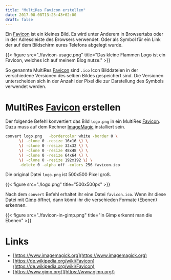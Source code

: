 ```yaml
---
title: "MultiRes Favicon erstellen"
date: 2017-08-08T13:25:43+02:00
draft: false
---
```


Ein [Favicon][favicon-wiki] ist ein kleines Bild. Es wird unter Anderem in Browsertabs oder in der Adressleiste des Browsers verwendet. Oder als Symbol für ein Link der auf dem Bildschirm eures Telefons abgelegt wurde.

{{< figure src="./favicon-usage.png" title="Das kleine Flammen Logo ist ein Favicon, welches ich auf meinem Blog nutze." >}}

So genannte MultiRes [Favicon][favicon-wiki] sind `.ico` Icon Bilddateien in der verschiedene Versionen des selben Bildes gespeichert sind. Die Versionen unterscheiden sich in der Anzahl der Pixel die zur Darstellung des Symbols verwendet werden.

# MultiRes [Favicon][favicon-wiki] erstellen

Der folgende Befehl konvertiert das Bild `logo.png` in ein MultiRes [Favicon][favicon-wiki].
Dazu muss auf dem Rechner [ImageMagic][image-magic] installiert sein.

```bash
convert logo.png   -bordercolor white -border 0 \
      \( -clone 0 -resize 16x16 \) \
      \( -clone 0 -resize 32x32 \) \
      \( -clone 0 -resize 48x48 \) \
      \( -clone 0 -resize 64x64 \) \
      \( -clone 0 -resize 192x192 \) \
      -delete 0 -alpha off -colors 256 favicon.ico
```

Die original Datei `logo.png` ist 500x500 Pixel groß.

{{< figure src="./logo.png" title="500x500px" >}}

Nach dem `convert` Befehl erhaltet ihr eine Datei `favicon.ico`. Wenn ihr diese Datei mit [Gimp][gimp] öffnet, dann könnt ihr die verschieden Formate (Ebenen) erkennen.

{{< figure src="./favicon-in-gimp.png" title="in Gimp erkennt man die Ebenen" >}}


# Links

* [https://www.imagemagick.org](https://www.imagemagick.org)
* [https://de.wikipedia.org/wiki/Favicon](https://de.wikipedia.org/wiki/Favicon)
* [https://www.gimp.org/](https://www.gimp.org/)



[image-magic]: https://www.imagemagick.org/
[favicon-wiki]: https://de.wikipedia.org/wiki/Favicon
[gimp]: https://www.gimp.org/

